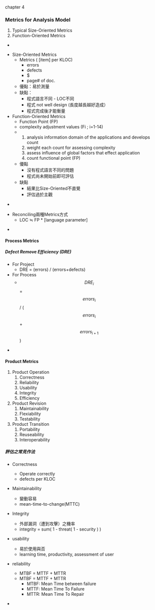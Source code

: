 chapter 4

### Metrics for Analysis Model

1. Typical Size-Oriented Metrics
2. Function-Oriented Metrics

-

* Size-Oriented Metrics
  * Metrics \( \[item\] per KLOC\)
    * errors
    * defects 
    * $
    * page\# of doc. 
  * 優點：易於測量
  * 缺點：
    * 程式語言不同 - LOC不同
    * 程式 not well design \(長度越長越好造成）
    * 程式完成後才能衡量
* Function-Oriented Metrics
  * Function Point \(FP\)
  * complexity adjustment values \(Fi ; i=1-14\)
  * 1. analysis information domain of the applications and develops count
    2. weight each count for assessing complexity
    3. assess influence of global factors that effect application
    4. count functional point \(FP\)
  * 優點
    * 沒有程式語言不同的問題
    * 程式尚未開始前即可評估
  * 缺點
    * 結果比Size-Oriented不直覺
    * 評估過於主觀

-

* Reconciling兩種Metrics方式 
  * LOC ≒ FP \* \[language parameter\]

-

#### Process Metrics

##### Defect Remove Efficiency \(DRE\)

* For Project 
  * DRE = \(errors\) / \(errors+defects\)
* For Process
  * $$DRE_i$$ = $$errors_i$$/ \($$errors_i$$+$$errors_{i+1}$$\)

-

#### Product Metrics

1. Product Operation 
   1. Correctness
   2. Reliability
   3. Usability
   4. Integrity
   5. Efficiency
2. Product Revision 
   1. Maintainability
   2. Flexiability
   3. Testability
3. Product Transition
   1. Portability
   2. Reuseability
   3. Interoperability



##### 評估之常見作法

* Correctness
  * Operate correctly
  * defects per KLOC
* Maintainability
  * 變動容易
  * mean-time-to-change\(MTTC\)
* Integrity
  * 外部漏洞（遭到攻擊）之機率
  * integrity = sum\( 1 - threat\( 1 - security \) \)
* usability
  * 易於使用與否
  * learning time, productivity, assessment of user
* reliability

  * MTBF = MTTF + MTTR
  * MTBF = MTTF + MTTR
    * MTBF: Mean Time between failure
    * MTTF: Mean Time To Failure
    * MTTR: Mean Time To Repair

-

